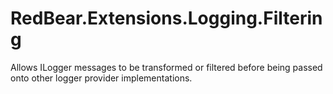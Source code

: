 # RedBear.Extensions.Logging.Filtering
Allows ILogger messages to be transformed or filtered before being passed onto other logger provider implementations.
